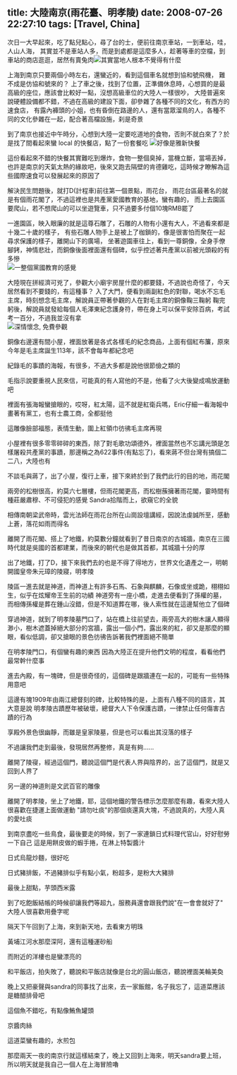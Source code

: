 title: 大陸南京(雨花臺、明孝陵)
date: 2008-07-26 22:27:10
tags: [Travel, China]
---

次日一大早起來，吃了點兒點心，尋了台的士，便前往南京車站，一到車站，哇，人山人海，
其實並不是車站人多，而是到處都是這麼多人，趁著等車的空檔，到車站的商店逛逛，居然有賣兔肉![其實當地人根本不覺得有什麼][1]    

<!-- more -->

上海到南京只要兩個小時左右，還蠻近的，看到這個車名就想到協和號飛機， 難不成是仿協和號來的？
上了車之後，找到了位置，正準備休息時，心想買的是最高級的座位，應該會比較好一點，沒想高級車位的大陸人一樣很吵，
大陸普遍來說硬體設備都不錯，不過在高級的建設下面，卻參雜了各種不同的文化，有西方的速食店，
有露內褲頭的小姐，也有昏倒在路邊的人，還有當眾溜鳥的人，各種不同的文化參雜在一起，配合著高檔設施，刹是奇景   

到了南京也接近中午時分，心想到大陸一定要吃道地的食物，否則不就白來了？於是找了間看起來蠻 local 的快餐店，點了一份套餐吃
![好像是雅新快餐][2]  

這份看起來不錯的快餐其實難吃到爆炸，食物一整個臭掉，當機立斷，當場丟掉，
也許是南京的天氣太熱的緣故吧，後來又跑去隔壁的肯德雞吃，這時候才瞭解為這些國際速食可以發展起來的原因了  

解決民生問題後，就打D(計程車)前往第一個景點，雨花台，
雨花台區最著名的就是有個雨花閣了，不過這裡也是共產黨愛國教育的基地，蠻有趣的，
而上去園區要爬山，若不想爬山的可以坐遊覽車，只不過要多付個10塊RMB罷了  

一進園區，映入眼廉的就是這尊石雕了，石雕的人物有小還有大人，不過看來都是十幾二十歲的樣子，
有些石雕人物手上是被上了枷鎖的，像是很害怕而聚在一起尋求保護的樣子，離開山下的廣場，
坐著遊園車往上，看到一尊銅像，全身手僚腳銬，神情悲壯，而銅像後面裡面還有個碑，似乎控述著共產黨以前被光頭殺的有多慘   
![一整個黨國教育的感覺][3]

大陸現在拼經濟可兇了，參觀大小廟宇房屋什麼的都要錢，不過說也奇怪了，今天居然看到不要錢的，有這種事？
入了大門，便看到兩副紅色的對聯，喝水不忘毛主席，時刻想念毛主席，解說員正帶著參觀的人在對毛主席的銅像鞠三鞠躬
鞠完躬後，解說員就發給每個人毛澤東紀念護身符，帶在身上可以保平安除百病，考試考一百分，不過我並沒有拿  
![深情懷念, 免費參觀][4]  


銅像右邊還有間小屋，裡面放著是各式各樣毛的紀念商品，上面有個紅布簾，原來今年是毛主席誕生113年，該不會每年都紀念吧

紀錄毛的事蹟的海報，有很多，不過大多都是說他很節儉之類的

毛指示說要重視人民來信，可能真的有人寫他的不是，他看了火大後變成鳴放運動吧

裡面有張海報蠻搶眼的，哎呀，紅太陽，這不就是紅衛兵嗎，Eric仔細一看海報中畫著有黨工，也有士農工商，全都挺他

這雕像臉部福態，表情生動，圍上紅領巾彷彿毛主席再現

小屋裡有很多零零碎碎的東西，除了對毛歌功頌德外，裡面當然也不忘講光頭是怎樣屠殺共產黨的事蹟，那邊稱之為622事件(有點忘了)，看來蔣不但台灣有搞個二二八，大陸也有

不談毛與蔣了，出了小屋，復行上車，接下來終於到了我們此行的目的地，雨花閣

兩旁的松樹很高，約莫六七層樓，但雨花閣更高，而松樹蔟擁著雨花閣，霎時間有種莊嚴肅穆、不可侵犯的感覺
Sandra拾階而上，欲窺它的全貌

相傳南朝梁武帝時，雲光法師在雨花台所在山崗設壇講經，因說法虔誠所至，感動上蒼，落花如雨而得名

離開了雨花閣、搭上了地鐵，約莫數分鐘就看到了昔日南京的古城牆，南京在三國時代就是吳國的首都建業，而後來的朝代也是做其首都，其城牆十分的厚

出了地鐵，打了D，接下來我們去的也是不得了得地方，世界文化遺產之一，明朝開國皇帝朱元璋的陵寢，明孝陵


陵區一進去就是神道，而神道上有許多石馬、石象與麒麟，石像或坐或跪，栩栩如生，似乎在炫耀帝王生前的功績
神道旁有一座小橋，走進去便看到了孫權的墓，而相傳孫權是葬在鍾山沒錯，但是不知道葬在哪，後人索性就在這邊幫他立了個碑



穿過神道，就到了明孝陵墓門口了，站在橋上往前望去，兩旁高大的樹木讓人顯得渺小，樹木遮蓋掉絕大部分的宮牆，露出一個小門，露出來的紅，卻又是那麼的顯眼，看似低調，卻又搶眼的景色彷彿告訴著我們裡面絕不簡單


在明孝陵門口，有個蠻有趣的東西
因為大陸正在提升他們文明的程度，看看他們最常幹什麼事


進去內殿，有一塊碑，但是很奇怪的，這個碑是跟牆連在一起的，可能有一些特殊用意吧


這邊有塊1909年由兩江總督刻的碑，比較特殊的是，上面有八種不同的語言，其大意是說
明孝陵古蹟歷年被破壞，總督大人下令保護古蹟，一律禁止任何傷害古蹟的行為



享殿外景色很幽靜，而雖是皇家陵墓，但是也可以看出其沒落的樣子


不過讓我們走到最後，發現居然再整修，真是有夠......


離開了陵寑，經過這個門，聽說這個門是代表人界與陰界的，出了這個門，就是又回到人界了

另一邊的神道則是文武百官的雕像


離開了明孝陵，坐上了地鐵，耶，這個地鐵的警告標示怎麼那麼有趣，看來大陸人很喜歡在捷運上面做運動
"請勿吐痰"的那個痰還真大塊，不過說真的，大陸人真的愛吐痰

到南京盡吃一些鳥食，最後要走的時候，到了一家連鎖日式料理代官山，好好慰勞一下自己
這是用餅皮做的蝦手捲，在淋上特製醬汁


日式烏龍炒麵，很好吃


日式豬排飯，不過豬排似乎有點小氣，粉超多，是粉大大豬排


最後上甜點，芋頭西米露


到了吃飽飯結帳的時候卻讓我們等超九，服務員還會跟我們說"在一會會就好了"
大陸人很喜歡用疊字呢

隔天下午回到了上海，來到新天地，去看東方明珠


黃埔江河水那麼深阿，還有這種運砂船


而附近的洋樓也是蠻漂亮的


和平飯店，拍失敗了，聽說和平飯店就像是台北的圓山飯店，聽說裡面美輪美奐

晚上又把豪聲與sandra的同事找了出來，去一家飯館，名子我忘了，這道菜應該是糖醋排骨吧

這個魚不錯吃，有點像鮪魚罐頭


京醬肉絲


這道菜蠻有趣的，水煎包


那麼兩天一夜的南京行就這樣結束了，晚上又回到上海來，明天sandra要上班，所以明天就是我自己一個人在上海冒險嚕 



[1]: https://lh6.googleusercontent.com/-ryjUncB09nU/SLBZ4QTfFNI/AAAAAAAAOLk/MrRY19BPabo/w877-h585-no/IMG_5639.JPG
[2]: https://lh5.googleusercontent.com/-rTZSuir4r2w/SLBaNaLCkLI/AAAAAAAAOLk/VKRCAmFXi0A/w877-h585-no/IMG_5660.JPG
[3]: https://lh3.googleusercontent.com/-dpDOKtg-87o/SLBaluuDVXI/AAAAAAAAOLk/mNmqPBf55ZE/w877-h585-no/IMG_5679.JPG
[4]: https://lh3.googleusercontent.com/-ofk3EenFByg/SLBauGfBgvI/AAAAAAAAOLk/oJYy0eH_88w/w877-h585-no/IMG_5685.JPG


